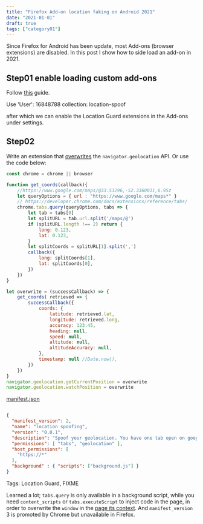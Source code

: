 ```yaml
---
title: "Firefox Add-on location faking on Android 2021"
date: "2021-01-01"
draft: true
tags: ["category01"]
---
```



Since Firefox for Android has been update,
most Add-ons (browser extensions) are disabled.
In this post I show how to side load an add-on in 2021.

## Step01 enable loading custom add-ons

Follow
[this](https://blog.mozilla.org/addons/2020/09/29/expanded-extension-support-in-firefox-for-android-nightly/)
guide.

Use 'User': 16848788
collection: location-spoof

after which we can enable the Location Guard extensions in the Add-ons under settings.



## Step02

Write an extension that
[overwrites](https://github.com/shacharmo/ChromeGeolocationSpoof/blob/master/extension/chrome/src/contentPage.ts)
the `navigator.geolocation` API.
Or use the code below:

```javascript
const chrome = chrome || browser

function get_coords(callback){
	//https://www.google.com/maps/@33.53296,-52.3360011,6.95z
	let queryOptions = { url : "https://www.google.com/maps*" }
	// https://developer.chrome.com/docs/extensions/reference/tabs/
	chrome.tabs.query(queryOptions, tabs => {
		let tab = tabs[0]
		let splitURL = tab.url.split('/maps/@')
		if (splitURL.length !== 2) return {
			long: 0.123,
			lat: 0.123,
		}
		let splitCoords = splitURL[1].split(',')
		callback({
			long: splitCoords[1],
			lat: splitCoords[0],
		})
	})
}

let overwrite = (successCallback) => {
	get_coords( retrieved => {
		successCallback({
			coords: {
				latitude: retrieved.lat,
				longitude: retrieved.long,
				accuracy: 123.45,
				heading: null,
				speed: null,
				altitude: null,
				altitudeAccuracy: null,
			},
			timestamp: null //Date.now(),
		})
	})
}
navigator.geolocation.getCurrentPosition = overwrite
navigator.geolocation.watchPosition = overwrite
```

[manifest.json](https://github.com/GoogleChrome/chrome-extensions-samples/blob/main/examples/page-redder/manifest.json)
```json

{
  "manifest_version": 2,
  "name": "location spoofing",
  "version": "0.0.1",
  "description": "Spoof your geolocation. You have one tab open on google.com/maps zoomed in on a location, then the lat/long of that URL is used on all other tabs their geolocation.",
  "permissions": [ "tabs", "geolocation" ],
  "host_permissions": [
    "https://*"
  ],
  "background" : { "scripts": ["background.js"] }
}
```


Tags:
Location Guard,
FIXME


Learned a lot;
`tabs.query` is only available in a background script,
while you need `content_scripts` or `tabs.executeScript` to inject code in the page,
in order to overwrite the `window` in the
[page its context](https://stackoverflow.com/questions/12395722/can-the-window-object-be-modified-from-a-chrome-extension).
And `manifest_version` 3 is promoted by Chrome but unavailable in Firefox.

